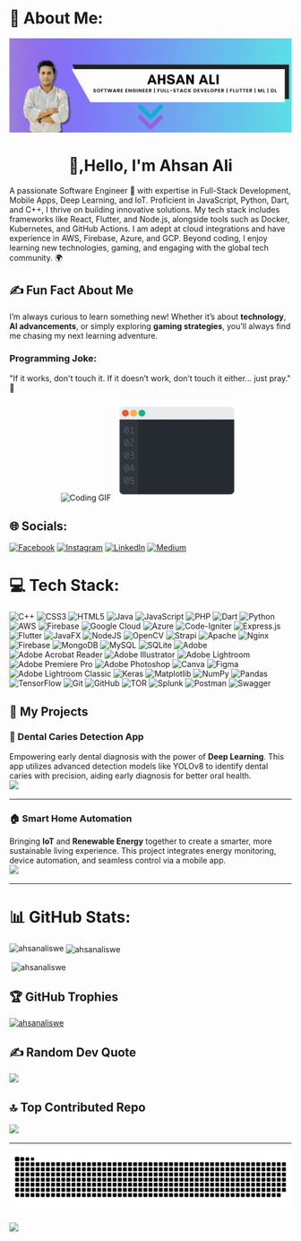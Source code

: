 # 💫 About Me:
<p align="center">
  <img src="https://github.com/ahsanaliSWE/ahsanaliSWE/blob/main/banner/ahsan-banner.gif" alt="Ahsan Ali GIF" />
</p>
<h1 align="center"> 👋,Hello, I'm Ahsan Ali</h1>
A passionate Software Engineer 🚀 with expertise in Full-Stack Development, Mobile Apps, Deep Learning, and IoT. Proficient in JavaScript, Python, Dart, and C++, I thrive on building innovative solutions. My tech stack includes frameworks like React, Flutter, and Node.js, alongside tools such as Docker, Kubernetes, and GitHub Actions. I am adept at cloud integrations and have experience in AWS, Firebase, Azure, and GCP. Beyond coding, I enjoy learning new technologies, gaming, and engaging with the global tech community. 🌍
  
## ✍️ Fun Fact About Me  
I’m always curious to learn something new! Whether it’s about **technology**, **AI advancements**, or simply exploring **gaming strategies**, you’ll always find me chasing my next learning adventure.

### Programming Joke: ###
"If it works, don't touch it. If it doesn’t work, don’t touch it either... just pray." 🙏

<p align="center">
  <img src="https://media.giphy.com/media/qgQUggAC3Pfv687qPC/giphy.gif" alt="Coding GIF" width="45%" />
  <img src="https://github.com/ahsanaliSWE/ahsanaliSWE/blob/main/banner/program.gif" alt="Programming GIF" width="45%" />
</p>

## 🌐 Socials:
[![Facebook](https://img.shields.io/badge/Facebook-%231877F2.svg?logo=Facebook&logoColor=white)](https://facebook.com/a) [![Instagram](https://img.shields.io/badge/Instagram-%23E4405F.svg?logo=Instagram&logoColor=white)](https://instagram.com/a) [![LinkedIn](https://img.shields.io/badge/LinkedIn-%230077B5.svg?logo=linkedin&logoColor=white)](https://linkedin.com/in/linkedin.com/in/ahsanalikhidri) [![Medium](https://img.shields.io/badge/Medium-12100E?logo=medium&logoColor=white)](https://medium.com/@a) 

# 💻 Tech Stack:
![C++](https://img.shields.io/badge/c++-%2300599C.svg?style=plastic&logo=c%2B%2B&logoColor=white) ![CSS3](https://img.shields.io/badge/css3-%231572B6.svg?style=plastic&logo=css3&logoColor=white) ![HTML5](https://img.shields.io/badge/html5-%23E34F26.svg?style=plastic&logo=html5&logoColor=white) ![Java](https://img.shields.io/badge/java-%23ED8B00.svg?style=plastic&logo=openjdk&logoColor=white) ![JavaScript](https://img.shields.io/badge/javascript-%23323330.svg?style=plastic&logo=javascript&logoColor=%23F7DF1E) ![PHP](https://img.shields.io/badge/php-%23777BB4.svg?style=plastic&logo=php&logoColor=white) ![Dart](https://img.shields.io/badge/dart-%230175C2.svg?style=plastic&logo=dart&logoColor=white) ![Python](https://img.shields.io/badge/python-3670A0?style=plastic&logo=python&logoColor=ffdd54) ![AWS](https://img.shields.io/badge/AWS-%23FF9900.svg?style=plastic&logo=amazon-aws&logoColor=white) ![Firebase](https://img.shields.io/badge/firebase-%23039BE5.svg?style=plastic&logo=firebase) ![Google Cloud](https://img.shields.io/badge/GoogleCloud-%234285F4.svg?style=plastic&logo=google-cloud&logoColor=white) ![Azure](https://img.shields.io/badge/azure-%230072C6.svg?style=plastic&logo=microsoftazure&logoColor=white) ![Code-Igniter](https://img.shields.io/badge/CodeIgniter-%23EF4223.svg?style=plastic&logo=codeIgniter&logoColor=white) ![Express.js](https://img.shields.io/badge/express.js-%23404d59.svg?style=plastic&logo=express&logoColor=%2361DAFB) ![Flutter](https://img.shields.io/badge/Flutter-%2302569B.svg?style=plastic&logo=Flutter&logoColor=white) ![JavaFX](https://img.shields.io/badge/javafx-%23FF0000.svg?style=plastic&logo=javafx&logoColor=white) ![NodeJS](https://img.shields.io/badge/node.js-6DA55F?style=plastic&logo=node.js&logoColor=white) ![OpenCV](https://img.shields.io/badge/opencv-%23white.svg?style=plastic&logo=opencv&logoColor=white) ![Strapi](https://img.shields.io/badge/strapi-%232E7EEA.svg?style=plastic&logo=strapi&logoColor=white) ![Apache](https://img.shields.io/badge/apache-%23D42029.svg?style=plastic&logo=apache&logoColor=white) ![Nginx](https://img.shields.io/badge/nginx-%23009639.svg?style=plastic&logo=nginx&logoColor=white) ![Firebase](https://img.shields.io/badge/firebase-a08021?style=plastic&logo=firebase&logoColor=ffcd34) ![MongoDB](https://img.shields.io/badge/MongoDB-%234ea94b.svg?style=plastic&logo=mongodb&logoColor=white) ![MySQL](https://img.shields.io/badge/mysql-4479A1.svg?style=plastic&logo=mysql&logoColor=white) ![SQLite](https://img.shields.io/badge/sqlite-%2307405e.svg?style=plastic&logo=sqlite&logoColor=white) ![Adobe](https://img.shields.io/badge/adobe-%23FF0000.svg?style=plastic&logo=adobe&logoColor=white) ![Adobe Acrobat Reader](https://img.shields.io/badge/Adobe%20Acrobat%20Reader-EC1C24.svg?style=plastic&logo=Adobe%20Acrobat%20Reader&logoColor=white) ![Adobe Illustrator](https://img.shields.io/badge/adobe%20illustrator-%23FF9A00.svg?style=plastic&logo=adobe%20illustrator&logoColor=white) ![Adobe Lightroom](https://img.shields.io/badge/Adobe%20Lightroom-31A8FF.svg?style=plastic&logo=Adobe%20Lightroom&logoColor=white) ![Adobe Premiere Pro](https://img.shields.io/badge/Adobe%20Premiere%20Pro-9999FF.svg?style=plastic&logo=Adobe%20Premiere%20Pro&logoColor=white) ![Adobe Photoshop](https://img.shields.io/badge/adobe%20photoshop-%2331A8FF.svg?style=plastic&logo=adobe%20photoshop&logoColor=white) ![Canva](https://img.shields.io/badge/Canva-%2300C4CC.svg?style=plastic&logo=Canva&logoColor=white) ![Figma](https://img.shields.io/badge/figma-%23F24E1E.svg?style=plastic&logo=figma&logoColor=white) ![Adobe Lightroom Classic](https://img.shields.io/badge/Adobe%20Lightroom%20Classic-31A8FF.svg?style=plastic&logo=Adobe%20Lightroom%20Classic&logoColor=white) ![Keras](https://img.shields.io/badge/Keras-%23D00000.svg?style=plastic&logo=Keras&logoColor=white) ![Matplotlib](https://img.shields.io/badge/Matplotlib-%23ffffff.svg?style=plastic&logo=Matplotlib&logoColor=black) ![NumPy](https://img.shields.io/badge/numpy-%23013243.svg?style=plastic&logo=numpy&logoColor=white) ![Pandas](https://img.shields.io/badge/pandas-%23150458.svg?style=plastic&logo=pandas&logoColor=white) ![TensorFlow](https://img.shields.io/badge/TensorFlow-%23FF6F00.svg?style=plastic&logo=TensorFlow&logoColor=white) ![Git](https://img.shields.io/badge/git-%23F05033.svg?style=plastic&logo=git&logoColor=white) ![GitHub](https://img.shields.io/badge/github-%23121011.svg?style=plastic&logo=github&logoColor=white) ![TOR](https://img.shields.io/badge/tor-%237E4798.svg?style=plastic&logo=tor-project&logoColor=white) ![Splunk](https://img.shields.io/badge/splunk-%23000000.svg?style=plastic&logo=splunk&logoColor=white) ![Postman](https://img.shields.io/badge/Postman-FF6C37?style=plastic&logo=postman&logoColor=white) ![Swagger](https://img.shields.io/badge/-Swagger-%23Clojure?style=plastic&logo=swagger&logoColor=white)

## 🚀 My Projects

### 🦷 Dental Caries Detection App  
Empowering early dental diagnosis with the power of **Deep Learning**. This app utilizes advanced detection models like YOLOv8 to identify dental caries with precision, aiding early diagnosis for better oral health.  
<a href="https://github.com/ahsanaliSWE/DentalScanpro"><img src="https://img.shields.io/badge/-View%20Project-181717?style=for-the-badge&logo=github"></a>

---

### 🏠 Smart Home Automation  
Bringing **IoT** and **Renewable Energy** together to create a smarter, more sustainable living experience. This project integrates energy monitoring, device automation, and seamless control via a mobile app.  
<a href="https://github.com/ahsanaliSWE/home_automation"><img src="https://img.shields.io/badge/-View%20Project-181717?style=for-the-badge&logo=github"></a>

---

# 📊 GitHub Stats:
<p><img align="left" src="https://github-readme-stats.vercel.app/api?username=ahsanaliswe&show_icons=true&locale=en" alt="ahsanaliswe" /></p>
<p>&nbsp;<img align="center" src="https://github-readme-streak-stats.herokuapp.com/?user=ahsanaliswe&" alt="ahsanaliswe" /></p>
<p>&nbsp;<img align="center" src="https://github-readme-stats.vercel.app/api/top-langs?username=ahsanaliswe&show_icons=true&locale=en&layout=compact" alt="ahsanaliswe" /></p>

## 🏆 GitHub Trophies
<p align="left"> <a href="https://github.com/ryo-ma/github-profile-trophy"><img src="https://github-profile-trophy.vercel.app/?username=ahsanaliswe" alt="ahsanaliswe" /></a> </p>

## ✍️ Random Dev Quote
![](https://quotes-github-readme.vercel.app/api?type=horizontal&theme=tokyonight)

## 🔝 Top Contributed Repo
![](https://github-contributor-stats.vercel.app/api?username=ahsanaliSWE&limit=5&theme=default&combine_all_yearly_contributions=true)

---

![snake gif](https://github.com/ahsanaliSWE/ahsanaliSWE/blob/output/github-snake.svg)


[![](https://visitcount.itsvg.in/api?id=ahsanaliSWE&icon=0&color=0)](https://visitcount.itsvg.in)

